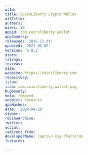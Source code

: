 ```yaml
---
wsId: 
title: CoinsLiberty Crypto Wallet
altTitle: 
authors: 
users: 10
appId: com.coinsliberty.wallet
appCountry: 
released: '2020-12-21'
updated: '2021-02-02'
version: '1.0.2'
stars: 
ratings: 
reviews: 
size: 
website: https://coinsliberty.com
repository: 
issue: 
icon: com.coinsliberty.wallet.png
bugbounty: 
meta: removed
verdict: fewusers
appHashes: 
date: '2024-04-26'
signer: 
reviewArchive: 
twitter: 
social: 
redirect_from: 
developerName: Captiva Cay Platforms
features: 

---
```


